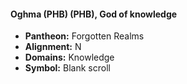 #### Oghma (PHB) (PHB), God of knowledge
- **Pantheon:** Forgotten Realms
- **Alignment:** N
- **Domains:** Knowledge
- **Symbol:** Blank scroll
